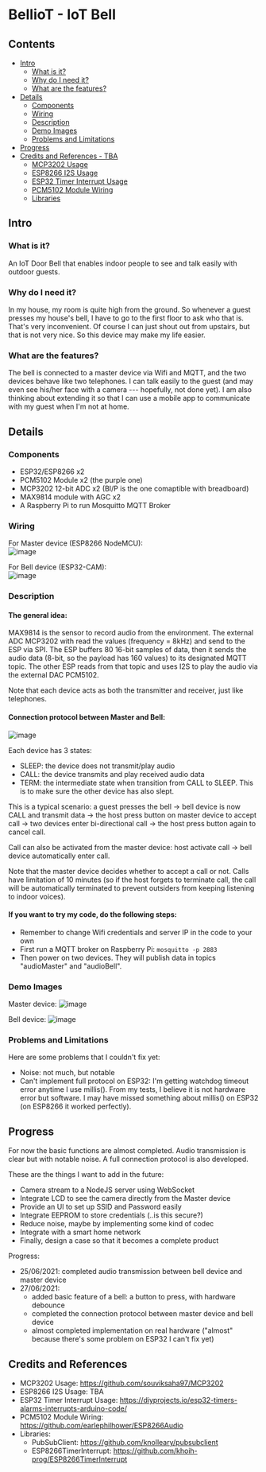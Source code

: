 BellioT - IoT Bell
==================

Contents
--------

- [Intro](#intro)
    - [What is it?](#what-is-it)
    - [Why do I need it?](#why-do-i-need-it)
    - [What are the features?](#what-are-the-features)
- [Details](#details)
    - [Components](#components)
    - [Wiring](#wiring)
    - [Description](#description)
    - [Demo Images](#demo-images)
    - [Problems and Limitations](#problems-and-limitations)
- [Progress](#progress)
- [Credits and References - TBA](#credits-and-references)
    - [MCP3202 Usage](#mcp3202-usage)
    - [ESP8266 I2S Usage](#esp8266-i2s-usage)
    - [ESP32 Timer Interrupt Usage](#esp32-timer-interrupt-usage)
    - [PCM5102 Module Wiring](#pcm5102-module-wiring)
    - [Libraries](#libraries)

Intro
-----  

### What is it?
An IoT Door Bell that enables indoor people to see and talk easily with outdoor guests.

### Why do I need it?
In my house, my room is quite high from the ground. So whenever a guest presses my house's bell, I have to go to the first floor to ask who that is. That's very inconvenient. Of course I can just shout out from upstairs, but that is not very nice. So this device may make my life easier.

### What are the features?
The bell is connected to a master device via Wifi and MQTT, and the two devices behave like two telephones. I can talk easily to the guest (and may even see his/her face with a camera --- hopefully, not done yet). I am also thinking about extending it so that I can use a mobile app to communicate with my guest when I'm not at home.

Details
-------

### Components

- ESP32/ESP8266 x2
- PCM5102 Module x2 (the purple one)
- MCP3202 12-bit ADC x2 (BI/P is the one comaptible with breadboard)
- MAX9814 module with AGC x2
- A Raspberry Pi to run Mosquitto MQTT Broker

### Wiring

For Master device (ESP8266 NodeMCU):  
![image](https://user-images.githubusercontent.com/46307950/123540854-43914b00-d76b-11eb-9d00-16ba2e48a06d.png)

For Bell device (ESP32-CAM):  
![image](https://user-images.githubusercontent.com/46307950/123540813-1349ac80-d76b-11eb-8cdf-8017ed5f7665.png)

### Description

#### The general idea:  
MAX9814 is the sensor to record audio from the environment. The external ADC MCP3202 with read the values (frequency = 8kHz) and send to the ESP via SPI. The ESP buffers 80 16-bit samples of data, then it sends the audio data (8-bit, so the payload has 160 values) to its designated MQTT topic. The other ESP reads from that topic and uses I2S to play the audio via the external DAC PCM5102.  

Note that each device acts as both the transmitter and receiver, just like telephones.

#### Connection protocol between Master and Bell:  
![image](./docs/AudioCallFlow.png)

Each device has 3 states:  
- SLEEP: the device does not transmit/play audio
- CALL: the device transmits and play received audio data
- TERM: the intermediate state when transition from CALL to SLEEP. This is to make sure the other device has also slept.  

This is a typical scenario: a guest presses the bell -> bell device is now CALL and transmit data -> the host press button on master device to accept call -> two devices enter bi-directional call -> the host press button again to cancel call.

Call can also be activated from the master device: host activate call -> bell device automatically enter call.

Note that the master device decides whether to accept a call or not. Calls have limitation of 10 minutes (so if the host forgets to terminate call, the call will be automatically terminated to prevent outsiders from keeping listening to indoor voices).

#### If you want to try my code, do the following steps:  

- Remember to change Wifi credentials and server IP in the code to your own
- First run a MQTT broker on Raspberry Pi:  `mosquitto -p 2883`  
- Then power on two devices. They will publish data in topics "audioMaster" and "audioBell".

### Demo Images

Master device:
![image](./docs/Demo_Master.jpg)

Bell device:
![image](./docs/Demo_Bell.jpg)

### Problems and Limitations

Here are some problems that I couldn't fix yet:
- Noise: not much, but notable
- Can't implement full protocol on ESP32: I'm getting watchdog timeout error anytime I use millis(). From my tests, I believe it is not hardware error but software. I may have missed something about millis() on ESP32 (on ESP8266 it worked perfectly).

Progress
--------

For now the basic functions are almost completed. Audio transmission is clear but with notable noise. A full connection protocol is also developed.

These are the things I want to add in the future:  

- Camera stream to a NodeJS server using WebSocket
- Integrate LCD to see the camera directly from the Master device
- Provide an UI to set up SSID and Password easily
- Integrate EEPROM to store credentials (..is this secure?)
- Reduce noise, maybe by implementing some kind of codec
- Integrate with a smart home network
- Finally, design a case so that it becomes a complete product

Progress:
- 25/06/2021: completed audio transmission between bell device and master device
- 27/06/2021: 
    - added basic feature of a bell: a button to press, with hardware debounce  
    - completed the connection protocol between master device and bell device
    - almost completed implementation on real hardware ("almost" because there's some problem on ESP32 I can't fix yet)

Credits and References
----------------------

- MCP3202 Usage: https://github.com/souviksaha97/MCP3202
- ESP8266 I2S Usage: TBA
- ESP32 Timer Interrupt Usage: https://diyprojects.io/esp32-timers-alarms-interrupts-arduino-code/
- PCM5102 Module Wiring: https://github.com/earlephilhower/ESP8266Audio
- Libraries:
    - PubSubClient: https://github.com/knolleary/pubsubclient
    - ESP8266TimerInterrupt: https://github.com/khoih-prog/ESP8266TimerInterrupt